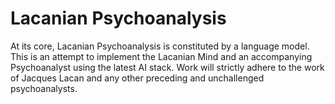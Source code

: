 # Lacanian Psychoanalysis
At its core, Lacanian Psychoanalysis is constituted by a language model. This is an attempt to implement the Lacanian Mind and an accompanying Psychoanalyst using the latest AI stack. Work will strictly adhere to the work of Jacques Lacan and any other preceding and unchallenged psychoanalysts.
